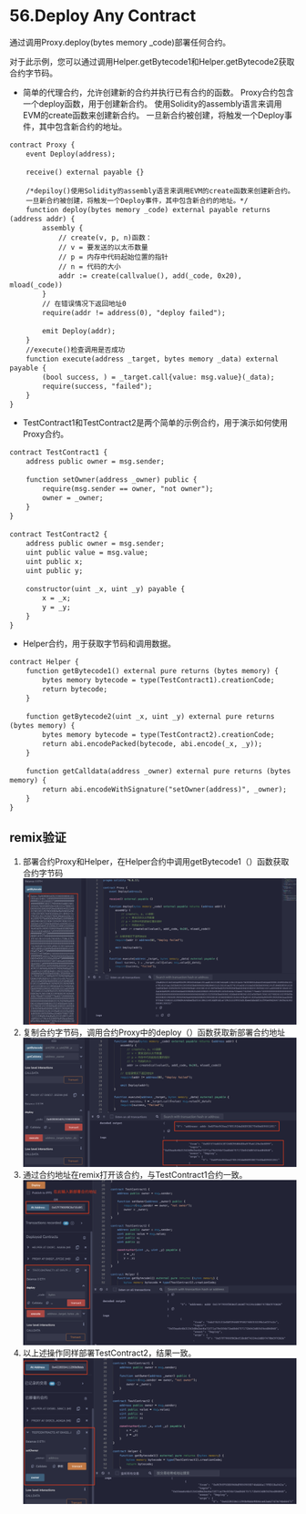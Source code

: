 # 56.Deploy Any Contract
通过调用Proxy.deploy(bytes memory _code)部署任何合约。

对于此示例，您可以通过调用Helper.getBytecode1和Helper.getBytecode2获取合约字节码。
* 简单的代理合约，允许创建新的合约并执行已有合约的函数。
Proxy合约包含一个deploy函数，用于创建新合约。
使用Solidity的assembly语言来调用EVM的create函数来创建新合约。
一旦新合约被创建，将触发一个Deploy事件，其中包含新合约的地址。
```solidity
contract Proxy {
    event Deploy(address);

    receive() external payable {}

    /*depiloy()使用Solidity的assembly语言来调用EVM的create函数来创建新合约。
    一旦新合约被创建，将触发一个Deploy事件，其中包含新合约的地址。*/
    function deploy(bytes memory _code) external payable returns (address addr) {
        assembly {
            // create(v, p, n)函数：
            // v = 要发送的以太币数量
            // p = 内存中代码起始位置的指针
            // n = 代码的大小
            addr := create(callvalue(), add(_code, 0x20), mload(_code))
        }
        // 在错误情况下返回地址0
        require(addr != address(0), "deploy failed");

        emit Deploy(addr);
    }
    //execute()检查调用是否成功
    function execute(address _target, bytes memory _data) external payable {
        (bool success, ) = _target.call{value: msg.value}(_data);
        require(success, "failed");
    }
}
```

* TestContract1和TestContract2是两个简单的示例合约，用于演示如何使用Proxy合约。
```solidity
contract TestContract1 {
    address public owner = msg.sender;

    function setOwner(address _owner) public {
        require(msg.sender == owner, "not owner");
        owner = _owner;
    }
}

contract TestContract2 {
    address public owner = msg.sender;
    uint public value = msg.value;
    uint public x;
    uint public y;

    constructor(uint _x, uint _y) payable {
        x = _x;
        y = _y;
    }
}
```

* Helper合约，用于获取字节码和调用数据。
```solidity
contract Helper {
    function getBytecode1() external pure returns (bytes memory) {
        bytes memory bytecode = type(TestContract1).creationCode;
        return bytecode;
    }

    function getBytecode2(uint _x, uint _y) external pure returns (bytes memory) {
        bytes memory bytecode = type(TestContract2).creationCode;
        return abi.encodePacked(bytecode, abi.encode(_x, _y));
    }

    function getCalldata(address _owner) external pure returns (bytes memory) {
        return abi.encodeWithSignature("setOwner(address)", _owner);
    }
}
```

## remix验证
1. 部署合约Proxy和Helper，在Helper合约中调用getBytecode1（）函数获取合约字节码
![56-1.png](./img/56-1.png)
2. 复制合约字节码，调用合约Proxy中的deploy（）函数获取新部署合约地址
![56-2.png](./img/56-2.png)
3. 通过合约地址在remix打开该合约，与TestContract1合约一致。
![56-3.png](./img/56-3.png)
4. 以上述操作同样部署TestContract2，结果一致。
![56-4.png](./img/56-4.png)
